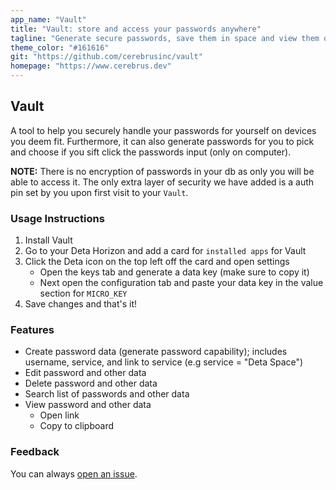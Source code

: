 ```yaml
---
app_name: "Vault"
title: "Vault: store and access your passwords anywhere"
tagline: "Generate secure passwords, save them in space and view them on earth"
theme_color: "#161616"
git: "https://github.com/cerebrusinc/vault"
homepage: "https://www.cerebrus.dev"
---
```


## Vault

A tool to help you securely handle your passwords for yourself on devices you deem fit. Furthermore, it can also generate passwords for you to pick and choose if you sift click the passwords input (only on computer).

**NOTE:** There is no encryption of passwords in your db as only you will be able to access it. The only extra layer of security we have added is a auth pin set by you upon first visit to your `Vault`.

### Usage Instructions

1. Install Vault
2. Go to your Deta Horizon and add a card for `installed apps` for Vault
3. Click the Deta icon on the top left off the card and open settings
   - Open the keys tab and generate a data key (make sure to copy it)
   - Next open the configuration tab and paste your data key in the value section for `MICRO_KEY`
4. Save changes and that's it!

### Features

- Create password data (generate password capability); includes username, service, and link to service (e.g service = "Deta Space")
- Edit password and other data
- Delete password and other data
- Search list of passwords and other data
- View password and other data
  - Open link
  - Copy to clipboard

### Feedback

You can always [open an issue](https://github.com/cerebrusinc/vault/issues).
